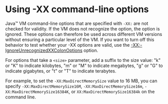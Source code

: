 <!--
* Copyright (c) 2017, 2024 IBM Corp. and others
*
* This program and the accompanying materials are made
* available under the terms of the Eclipse Public License 2.0
* which accompanies this distribution and is available at
* https://www.eclipse.org/legal/epl-2.0/ or the Apache
* License, Version 2.0 which accompanies this distribution and
* is available at https://www.apache.org/licenses/LICENSE-2.0.
*
* This Source Code may also be made available under the
* following Secondary Licenses when the conditions for such
* availability set forth in the Eclipse Public License, v. 2.0
* are satisfied: GNU General Public License, version 2 with
* the GNU Classpath Exception [1] and GNU General Public
* License, version 2 with the OpenJDK Assembly Exception [2].
*
* [1] https://www.gnu.org/software/classpath/license.html
* [2] https://openjdk.org/legal/assembly-exception.html
*
* SPDX-License-Identifier: EPL-2.0 OR Apache-2.0 OR GPL-2.0-only WITH Classpath-exception-2.0 OR GPL-2.0-only WITH OpenJDK-assembly-exception-1.0
-->

# Using -XX command-line options

Java&trade; VM command-line options that are specified with `-XX:` are not checked for validity. If the VM does not recognize the option, the option is ignored. These options can therefore be used across different VM versions without ensuring a particular level of the VM.  If you want
to turn off this behavior to test whether your -XX options are valid, use the [-XX:-IgnoreUnrecognizedXXColonOptions](xxignoreunrecognizedxxcolonoptions.md) option.

For options that take a `<size>` parameter, add a suffix to the size value: "k" or "K" to indicate kilobytes, "m" or "M" to indicate megabytes, "g" or "G" to indicate gigabytes, or "t" or "T" to indicate terabytes.

For example, to set the `-XX:MaxDirectMemorySize` value to 16 MB, you can specify `-XX:MaxDirectMemorySize16M`, `-XX:MaxDirectMemorySize16m`, `-XX:MaxDirectMemorySize16384K`, or `XX:MaxDirectMemorySize16384k` on the command line.



<!-- ==== END OF TOPIC ==== xx_jvm_commands.md ==== -->
